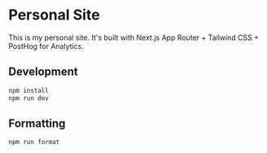 # Personal Site

This is my personal site. It's built with Next.js App Router + Tailwind CSS + PostHog for Analytics.

## Development

```bash
npm install
npm run dev
```

## Formatting

```bash
npm run format
```
